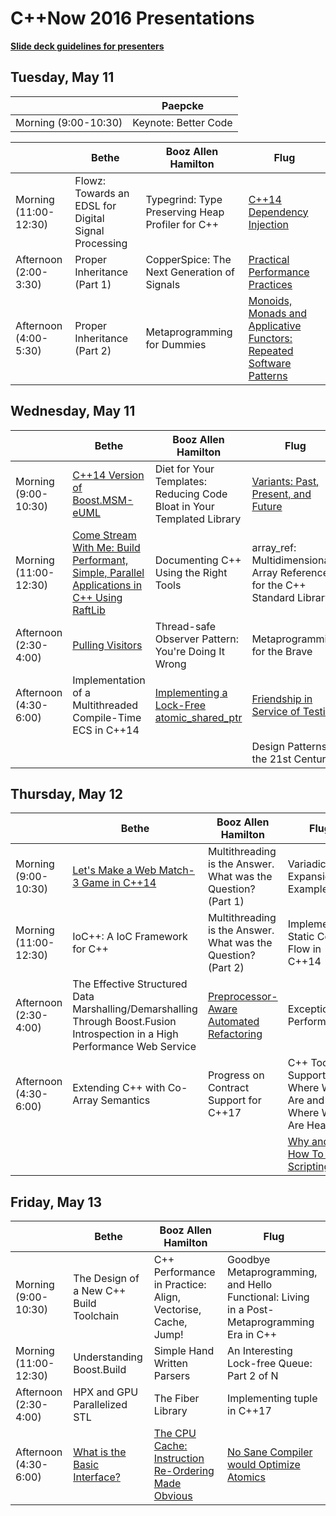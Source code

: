 # C++Now 2016 Presentations

**[Slide deck guidelines for presenters](https://github.com/brycelelbach/cppnow_presentations_2016/blob/master/SLIDE_DECK_GUIDELINES.md)**

## Tuesday, May 11

|                       | Paepcke                  |
|-----------------------|--------------------------|
| Morning (9:00-10:30)  | Keynote: Better Code     |


|                       | Bethe                                                    | Booz Allen Hamilton                                  | Flug                                                                                              |
|-----------------------|----------------------------------------------------------|------------------------------------------------------|---------------------------------------------------------------------------------------------------|
| Morning (11:00-12:30) | Flowz: Towards an EDSL for Digital Signal Processing     | Typegrind: Type Preserving Heap Profiler for C++     | [C++14 Dependency Injection][]                                                                    |
| Afternoon (2:00-3:30) | Proper Inheritance (Part 1)                              | CopperSpice: The Next Generation of Signals          | [Practical Performance Practices][]                                                               |
| Afternoon (4:00-5:30) | Proper Inheritance (Part 2)                              | Metaprogramming for Dummies                          | [Monoids, Monads and Applicative Functors: Repeated Software Patterns][]                          |

## Wednesday, May 11

|                       | Bethe                                                                                         | Booz Allen Hamilton                                                        | Flug                                                                          |
|-----------------------|-----------------------------------------------------------------------------------------------|----------------------------------------------------------------------------|-------------------------------------------------------------------------------|
| Morning (9:00-10:30)  | [C++14 Version of Boost.MSM-eUML][]                                                           | Diet for Your Templates: Reducing Code Bloat in Your Templated Library     | [Variants: Past, Present, and Future][]                                       |
| Morning (11:00-12:30) | [Come Stream With Me: Build Performant, Simple, Parallel Applications in C++ Using RaftLib][] | Documenting C++ Using the Right Tools                                      | array_ref: Multidimensional Array References for the C++ Standard Library     |
| Afternoon (2:30-4:00) | [Pulling Visitors][]                                                                          | Thread-safe Observer Pattern: You're Doing It Wrong                        | Metaprogramming for the Brave                                                 |
| Afternoon (4:30-6:00) | Implementation of a Multithreaded Compile-Time ECS in C++14                                   | [Implementing a Lock-Free atomic_shared_ptr][]                             | [Friendship in Service of Testing][]                                          |
|                       |                                                                                               |                                                                            | Design Patterns in the 21st Century                                           |

## Thursday, May 12

|                       | Bethe                                                                                                                            | Booz Allen Hamilton                                           | Flug                                                        |
|-----------------------|----------------------------------------------------------------------------------------------------------------------------------|---------------------------------------------------------------|-------------------------------------------------------------|
| Morning (9:00-10:30)  | [Let's Make a Web Match-3 Game in C++14][]                                                                                       | Multithreading is the Answer. What was the Question? (Part 1) | Variadic Expansion in Examples                              |
| Morning (11:00-12:30) | IoC++: A IoC Framework for C++                                                                                                   | Multithreading is the Answer. What was the Question? (Part 2) | Implementing Static Control Flow in C++14                   |
| Afternoon (2:30-4:00) | The Effective Structured Data Marshalling/Demarshalling Through Boost.Fusion Introspection in a High Performance Web Service     | [Preprocessor-Aware Automated Refactoring][]                  | Exceptional Performance                                     |
| Afternoon (4:30-6:00) | Extending C++ with Co-Array Semantics                                                                                            | Progress on Contract Support for C++17                        | C++ Tool Support: Where We Are and Where We Are Heading     |
|                       |                                                                                                                                  |                                                               | [Why and How To Add Scripting][]                            |

## Friday, May 13

|                       | Bethe                                   | Booz Allen Hamilton                                             | Flug                                                                                           |
|-----------------------|-----------------------------------------|-----------------------------------------------------------------|------------------------------------------------------------------------------------------------|
| Morning (9:00-10:30)  | The Design of a New C++ Build Toolchain | C++ Performance in Practice: Align, Vectorise, Cache, Jump!     | Goodbye Metaprogramming, and Hello Functional: Living in a Post-Metaprogramming Era in C++     |
| Morning (11:00-12:30) | Understanding Boost.Build               | Simple Hand Written Parsers                                     | An Interesting Lock-free Queue: Part 2 of N                                                    |
| Afternoon (2:30-4:00) | HPX and GPU Parallelized STL            | The Fiber Library                                               | Implementing tuple in C++17                                                                    |
| Afternoon (4:30-6:00) | [What is the Basic Interface?][]        | [The CPU Cache: Instruction Re-Ordering Made Obvious][]         | [No Sane Compiler would Optimize Atomics][]                                                    |

[C++14 Dependency Injection]: https://github.com/brycelelbach/cppnow_presentations_2016/raw/master/00_tuesday/cpp14_dependency_injection_library.pdf
[Practical Performance Practices]:  https://github.com/brycelelbach/cppnow_presentations_2016/raw/master/00_tuesday/PracticalPerformancePractices.pdf
[Monoids, Monads and Applicative Functors: Repeated Software Patterns]: https://github.com/brycelelbach/cppnow_presentations_2016/raw/master/00_tuesday/monoids_monads_and_applicative_functors_repeated_software_patterns.pdf

[C++14 Version of Boost.MSM-eUML]: https://github.com/brycelelbach/cppnow_presentations_2016/raw/master/01_wednesday/cpp14_version_of_boost_msm_euml.pdf
[Variants: Past, Present, and Future]: https://github.com/brycelelbach/cppnow_presentations_2016/raw/master/01_wednesday/variants_past_present_and_future.pdf
[Come Stream With Me: Build Performant, Simple, Parallel Applications in C++ Using RaftLib]: https://github.com/brycelelbach/cppnow_presentations_2016/raw/master/01_wednesday/come_stream_with_me_build_performant_simple_parallel_applications_in_cpp_using_raftlib.pdf
[Implementing a Lock-Free atomic_shared_ptr]: https://github.com/brycelelbach/cppnow_presentations_2016/raw/master/01_wednesday/implementing_a_lock_free_atomic_shared_ptr.pdf
[Friendship in Service of Testing]: https://github.com/brycelelbach/cppnow_presentations_2016/raw/master/01_wednesday/friendship_in_service_of_testing.pdf
[Pulling Visitors]: https://github.com/brycelelbach/cppnow_presentations_2016/raw/master/01_wednesday/pulling_visitors.pdf

[Let's Make a Web Match-3 Game in C++14]: https://github.com/brycelelbach/cppnow_presentations_2016/raw/master/02_thursday/lets_make_a_web_match3_game_in_cpp14.pdf
[Preprocessor-Aware Automated Refactoring]: https://github.com/brycelelbach/cppnow_presentations_2016/raw/master/02_thursday/preprocessor_aware_automated_refactoring.pdf
[Why And How To Add Scripting]:  https://github.com/brycelelbach/cppnow_presentations_2016/raw/master/02_thursday/WhyAndHowToAddScripting.pdf

[What is the Basic Interface?]: https://github.com/brycelelbach/cppnow_presentations_2016/raw/master/03_friday/what_is_the_basic_interface.pdf
[The CPU Cache: Instruction Re-Ordering Made Obvious]: https://github.com/brycelelbach/cppnow_presentations_2016/raw/master/03_friday/the_cpu_cache_instruction_reordering_made_obvious.pdf
[No Sane Compiler would Optimize Atomics]: https://github.com/brycelelbach/cppnow_presentations_2016/raw/master/03_friday/no_sane_compiler_would_optimize_atomics.pdf

